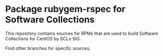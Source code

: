 # Package rubygem-rspec for Software Collections

This repository contains sources for RPMs that are used
to build Software Collections for CentOS by SCLo SIG.

Find other branches for specific sources.
